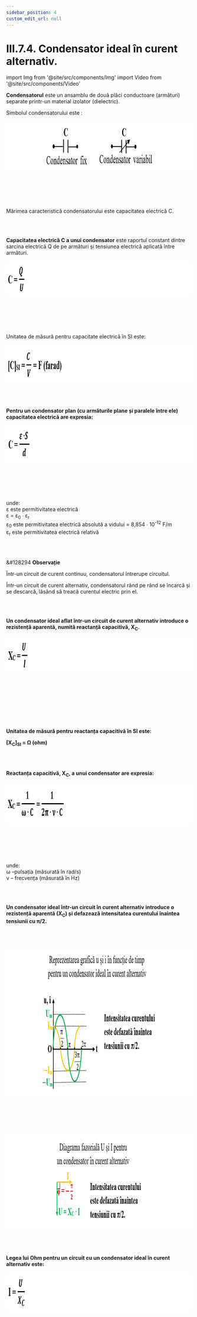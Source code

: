 ```yaml
---
sidebar_position: 4
custom_edit_url: null
---
```


# III.7.4. Condensator ideal în curent alternativ.




import Img from '@site/src/components/Img'
import Video from '@site/src/components/Video'






<div class="alert alert--primary" role="alert">


**Condensatorul** este un ansamblu de două plăci conductoare (armături) separate printr-un material izolator (dielectric).

Simbolul condensatorului este :



<Img className="img-responsive4" src="fizica/clasa10/capitolul3/III-7-4-condensatorul-ideal-in-curent-alternativ-poza1-simbolul-condensatorului-fix-si-variabil.png" width="1000" height="136" lazy={false} />

<br></br>
<br></br>


Mărimea caracteristică condensatorului este capacitatea electrică C.


</div>


<br></br>


<div class="alert alert--primary" role="alert">



**Capacitatea electrică C a unui condensator** este raportul constant dintre sarcina electrică Q de pe armături și tensiunea electrică aplicată între armături.



<Img className="img-responsive4" src="fizica/clasa10/capitolul3/III-7-4-condensatorul-ideal-in-curent-alternativ-poza2-formula-capacitatii-electrice-a-unui-condensator.png" width="1000" height="97" lazy={false} />

<br></br>
<br></br>


Unitatea de măsură pentru capacitate electrică în SI este:


<Img className="img-responsive4" src="fizica/clasa10/capitolul3/III-7-4-condensatorul-ideal-in-curent-alternativ-poza3-unitatea-de-masura-pentru-capacitate-electrica-in-sistemul-international.png" width="1000" height="105" lazy={false} />








</div>

<br></br>

<div class="alert alert--primary" role="alert">

**Pentru un condensator plan (cu armăturile plane și paralele între ele) capacitatea electrică are expresia:**



<Img className="img-responsive4" src="fizica/clasa10/capitolul3/III-7-4-condensatorul-ideal-in-curent-alternativ-poza4-formula-capacitatii-electrice-pentru-un-condensator-plan.png" width="1000" height="103" lazy={false} />

<br></br>
<br></br>

unde:   
ε este permitivitatea electrică    
ε = ε<sub>0</sub> ∙ ε<sub>r</sub>    
ε<sub>0</sub> este permitivitatea electrică absolută a vidului = 8,854 ∙ 10<sup>-12</sup> F/m    
ε<sub>r</sub> este permitivitatea electrică relativă



</div>



<br></br>




<div class="alert alert--secondary" role="alert">

&#128294 **Observație**

Într-un circuit de curent continuu, condensatorul întrerupe circuitul.

Într-un circuit de curent alternativ, condensatorul rând pe rând se încarcă și se descarcă, lăsând să treacă curentul electric prin el.



</div>


<br></br>


<div class="alert alert--primary" role="alert">

**Un condensator ideal aflat într-un circuit de curent alternativ introduce o rezistență aparentă, numită reactanță capacitivă, X<sub>C</sub>.**



<Img className="img-responsive4" src="fizica/clasa10/capitolul3/III-7-4-condensatorul-ideal-in-curent-alternativ-poza5-formula-reactantei-capacitive-a-unui-condensator-ideal-in-curent-alternativ.png" width="1000" height="100" />

<br></br>
<br></br>

<br></br>

**Unitatea de măsură pentru reactanța capacitivă în SI este:**

**[X<sub>C</sub>]<sub>SI</sub> = Ω (ohm)**

<br></br>


**Reactanța capacitivă, X<sub>C</sub>, a unui condensator are expresia:**



<Img className="img-responsive4" src="fizica/clasa10/capitolul3/III-7-4-condensatorul-ideal-in-curent-alternativ-poza6-formula-reactantei-capacitive-in-functie-de-pulsatie-si-frecventa.png" width="1000" height="116" />

<br></br>
<br></br>

unde:   
ω –pulsația (măsurată în rad/s)   
ν – frecvența (măsurată în Hz)





</div>


<br></br>



<div class="alert alert--primary" role="alert">

**Un condensator ideal într-un circuit în curent alternativ introduce o rezistență aparentă (X<sub>C</sub>) și defazează intensitatea curentului înaintea tensiunii cu π/2.**


</div>




<br></br>

<div class="alert alert--primary" role="alert">



<Img className="img-responsive4" src="fizica/clasa10/capitolul3/III-7-4-condensatorul-ideal-in-curent-alternativ-poza7-reprezentare-grafica-u-si-i-in-functie-de-timp-pentru-un-condensator-ideal-in-curent-alternativ.png" width="1000" height="403" />

<br></br>
<br></br>



<Img className="img-responsive4" src="fizica/clasa10/capitolul3/III-7-4-condensatorul-ideal-in-curent-alternativ-poza8-diagrama-fazoriala-u-si-i-pentru-un-condensator-in-curent-alternativ.png" width="1000" height="266" />







</div>


<br></br>


<div class="alert alert--primary" role="alert">

**Legea lui Ohm pentru un circuit cu un condensator ideal în curent alternativ este:**




<Img className="img-responsive4" src="fizica/clasa10/capitolul3/III-7-4-condensatorul-ideal-in-curent-alternativ-poza9-legea-lui-ohm-pentru-un-circuit-cu-un-condensator-ideal-in-curent-alternativ.png" width="1000" height="108" />





</div>

